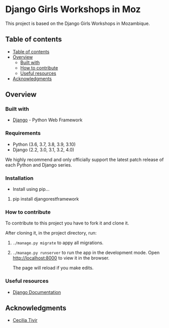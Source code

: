# Django Girls Workshops in Moz 

This project is based on the Django Girls Workshops in Mozambique.  

## Table of contents

 - [Table of contents](#table-of-contents)
 - [Overview](#overview)
    - [Built with](#built-with)
    - [How to contribute](#how-to-contribute)
    - [Useful resources](#useful-resources)
  - [Acknowledgments](#acknowledgments)

## Overview

### Built with

- [Django](https://www.djangoproject.com/) - Python Web Framework

### Requirements

- Python (3.6, 3.7, 3.8, 3.9, 3.10)
- Django (2.2, 3.0, 3.1, 3.2, 4.0)

We highly recommend and only officially support the latest patch release of each Python and Django series.

### Installation

- Install using pip...

 1. pip install djangorestframework


### How to contribute

To contribute to this project you have to fork it and clone it.

After cloning it, in the project directory, run:

 1.  `./manage.py migrate` to appy all migrations.

 2.  `./manage.py runserver` to run the app in the development mode.
     Open [http://localhost:8000](http://localhost:8000) to view it in the browser.

     The page will reload if you make edits.

### Useful resources

- [Django Documentation](https://docs.djangoproject.com/en)

## Acknowledgments
- [Cecilia Tivir](https://github.com/ctivir)

